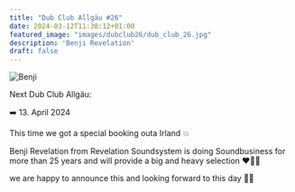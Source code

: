 ```yaml
---
title: "Dub Club Allgäu #26"
date: 2024-03-12T11:38:12+01:00
featured_image: "images/dubclub26/dub_club_26.jpg"
description: 'Benji Revelation'
draft: false
---
```

![Benji](/images/dubclub26/dub_club_26.jpg)

Next Dub Club Allgäu:

➡️ 13. April 2024

This time we got a special booking outa Irland 💥

Benji Revelation from Revelation Soundsystem is doing Soundbusiness for more than 25 years and will provide a big and heavy selection ❤️💛💚

we are happy to announce this and looking forward to this day 💯🔥
